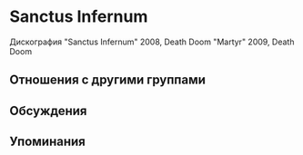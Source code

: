 # Sanctus Infernum

Дискография
"Sanctus Infernum" 2008, Death Doom
"Martyr" 2009, Death Doom

## Отношения с другими группами


## Обсуждения


## Упоминания

